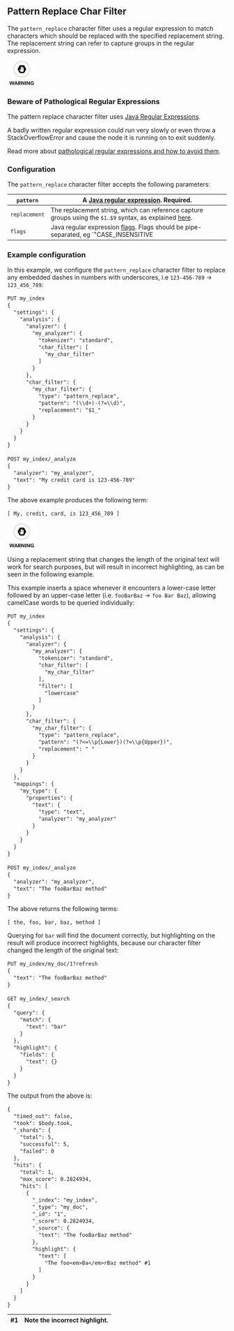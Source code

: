 ## Pattern Replace Char Filter

The `pattern_replace` character filter uses a regular expression to match characters which should be replaced with the specified replacement string. The replacement string can refer to capture groups in the regular expression.

![Warning](images/icons/warning.png)

### Beware of Pathological Regular Expressions

The pattern replace character filter uses [Java Regular Expressions](http://docs.oracle.com/javase/8/docs/api/java/util/regex/Pattern.html).

A badly written regular expression could run very slowly or even throw a StackOverflowError and cause the node it is running on to exit suddenly.

Read more about [pathological regular expressions and how to avoid them](http://www.regular-expressions.info/catastrophic.html).

### Configuration

The `pattern_replace` character filter accepts the following parameters:

`pattern`| A [Java regular expression](http://docs.oracle.com/javase/8/docs/api/java/util/regex/Pattern.html). Required.     
---|---    
`replacement`| The replacement string, which can reference capture groups using the `$1`..`$9` syntax, as explained [here](http://docs.oracle.com/javase/8/docs/api/java/util/regex/Matcher.html#appendReplacement-java.lang.StringBuffer-java.lang.String-).     
`flags`| Java regular expression [flags](http://docs.oracle.com/javase/8/docs/api/java/util/regex/Pattern.html#field.summary). Flags should be pipe-separated, eg `"CASE_INSENSITIVE|COMMENTS"`.   
  
### Example configuration

In this example, we configure the `pattern_replace` character filter to replace any embedded dashes in numbers with underscores, i.e `123-456-789` → `123_456_789`:
    
    
    PUT my_index
    {
      "settings": {
        "analysis": {
          "analyzer": {
            "my_analyzer": {
              "tokenizer": "standard",
              "char_filter": [
                "my_char_filter"
              ]
            }
          },
          "char_filter": {
            "my_char_filter": {
              "type": "pattern_replace",
              "pattern": "(\\d+)-(?=\\d)",
              "replacement": "$1_"
            }
          }
        }
      }
    }
    
    POST my_index/_analyze
    {
      "analyzer": "my_analyzer",
      "text": "My credit card is 123-456-789"
    }

The above example produces the following term:
    
    
    [ My, credit, card, is 123_456_789 ]

![Warning](images/icons/warning.png)

Using a replacement string that changes the length of the original text will work for search purposes, but will result in incorrect highlighting, as can be seen in the following example.

This example inserts a space whenever it encounters a lower-case letter followed by an upper-case letter (i.e. `fooBarBaz` → `foo Bar Baz`), allowing camelCase words to be queried individually:
    
    
    PUT my_index
    {
      "settings": {
        "analysis": {
          "analyzer": {
            "my_analyzer": {
              "tokenizer": "standard",
              "char_filter": [
                "my_char_filter"
              ],
              "filter": [
                "lowercase"
              ]
            }
          },
          "char_filter": {
            "my_char_filter": {
              "type": "pattern_replace",
              "pattern": "(?<=\\p{Lower})(?=\\p{Upper})",
              "replacement": " "
            }
          }
        }
      },
      "mappings": {
        "my_type": {
          "properties": {
            "text": {
              "type": "text",
              "analyzer": "my_analyzer"
            }
          }
        }
      }
    }
    
    POST my_index/_analyze
    {
      "analyzer": "my_analyzer",
      "text": "The fooBarBaz method"
    }

The above returns the following terms:
    
    
    [ the, foo, bar, baz, method ]

Querying for `bar` will find the document correctly, but highlighting on the result will produce incorrect highlights, because our character filter changed the length of the original text:
    
    
    PUT my_index/my_doc/1?refresh
    {
      "text": "The fooBarBaz method"
    }
    
    GET my_index/_search
    {
      "query": {
        "match": {
          "text": "bar"
        }
      },
      "highlight": {
        "fields": {
          "text": {}
        }
      }
    }

The output from the above is:
    
    
    {
      "timed_out": false,
      "took": $body.took,
      "_shards": {
        "total": 5,
        "successful": 5,
        "failed": 0
      },
      "hits": {
        "total": 1,
        "max_score": 0.2824934,
        "hits": [
          {
            "_index": "my_index",
            "_type": "my_doc",
            "_id": "1",
            "_score": 0.2824934,
            "_source": {
              "text": "The fooBarBaz method"
            },
            "highlight": {
              "text": [
                "The foo<em>Ba</em>rBaz method" #1
              ]
            }
          }
        ]
      }
    }

#1| Note the incorrect highlight.     
---|---
